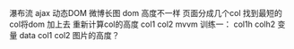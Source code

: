 瀑布流
 ajax  动态DOM 微博长图 dom 高度不一样
 页面分成几个col 找到最短的col将dom 加上去
 重新计算col的高度
 col1  col2
 mvvm  训练一：
 col1h  colh2 变量
 data
   col1  col2
   图片的高度？
